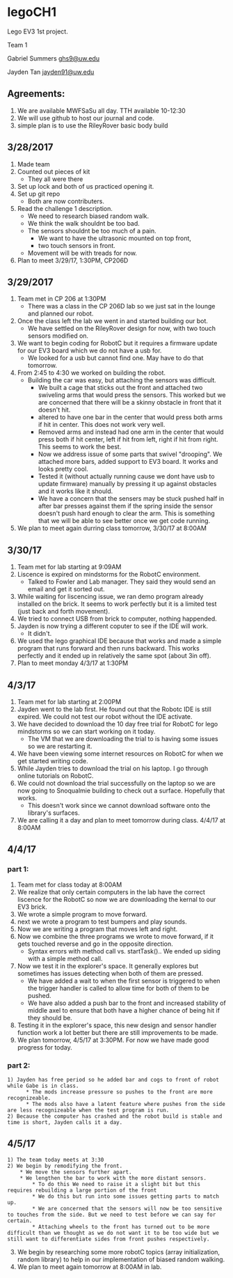 # legoCH1
Lego EV3 1st project.

Team 1

Gabriel Summers   ghs9@uw.edu

Jayden Tan        jayden91@uw.edu

## Agreements:
  1) We are available MWFSaSu all day. TTH available 10-12:30
  2) We will use github to host our journal and code.
  3) simple plan is to use the RileyRover basic body build 

## 3/28/2017
  1) Made team
  2) Counted out pieces of kit
     * They all were there
  3) Set up lock and both of us practiced opening it.
  4) Set up git repo
     * Both are now contributers.
  5) Read the challenge 1 description.
      * We need to research biased random walk.
      * We think the walk shouldnt be too bad.
      * The sensors shouldnt be too much of a pain.
          * We want to have the ultrasonic mounted on top front,
          * two touch sensors in front.
      * Movement will be with treads for now.
  6) Plan to meet 3/29/17, 1:30PM, CP206D
  
## 3/29/2017
  1) Team met in CP 206 at 1:30PM
      * There was a class in the CP 206D lab so we just sat in the lounge and planned our robot.
  2) Once the class left the lab we went in and started building our bot.
      * We have settled on the RileyRover design for now, with two touch sensors modified on.
  3) We want to begin coding for RobotC but it requires a firmware update for our EV3 board which we do not have a usb for.
      * We looked for a usb but cannot find one. May have to do that tomorrow.
  4) From 2:45 to 4:30 we worked on building the robot.
      * Building the car was easy, but attaching the sensors was difficult.
          * We built a cage that sticks out the front and attached two swiveling arms that would press the sensors. This worked but we are concerned that there will be a skinny obstacle in front that it doesn't hit.
          * altered to have one bar in the center that would press both arms if hit in center. This does not work very well.
          * Removed arms and instead had one arm in the center that would press both if hit center, left if hit from left, right if hit from right. This seems to work the best.
          * Now we address issue of some parts that swivel "drooping". We attached more bars, added support to EV3 board. It works and looks pretty cool.
          * Tested it (without actually running cause we dont have usb to update firmware) manually by pressing it up against obstacles and it works like it should.
          * We have a concern that the sensers may be stuck pushed half in after bar presses against them if the spring inside the sensor doesn't push hard enough to clear the arm. This is something that we will be able to see better once we get code running.
  5) We plan to meet again durring class tomorrow, 3/30/17 at 8:00AM
  
## 3/30/17
  1) Team met for lab starting at 9:09AM
  2) Liscence is expired on mindstorms for the RobotC environment.
      * Talked to Fowler and Lab manager. They said they would send an email and get it sorted out.
  3) While waiting for liscencing issue, we ran demo program already installed on the brick. It seems to work perfectly but it is a limited test (just back and forth movement).
  4) We tried to connect USB from brick to computer, nothing happended.
  5) Jayden is now trying a different coputer to see if the IDE will work.
      * It didn't.
  6) We used the lego graphical IDE because that works and made a simple program that runs forward and then runs backward. This works perfectly and it ended up in relatively the same spot (about 3in off).
  7) Plan to meet monday 4/3/17 at 1:30PM
  
  ## 4/3/17
  1) Team met for lab starting at 2:00PM
  2) Jayden went to the lab first. He found out that the Robotc IDE is still expired. We could not test our robot without the IDE activate.
  3) We have decided to download the 10 day free trial for RobotC for lego mindstorms so we can start working on it today.
      * The VM that we are downloading the trial to is having some issues so we are restarting it.
  4) We have been viewing some internet resources on RobotC for when we get started writing code.
  5) While Jayden tries to download the trial on his laptop. I go through online tutorials on RobotC.
  6) We could not download the trial successfully on the laptop so we are now going to Snoqualmie building to check out a surface. Hopefully that works.
      * This doesn't work since we cannot download software onto the library's surfaces.
  7) We are calling it a day and plan to meet tomorrow during class. 4/4/17 at 8:00AM
  
  ## 4/4/17
  
  ### part 1:
  1) Team met for class today at 8:00AM
  2) We realize that only certain computers in the lab have the correct liscence for the RobotC so now we are downloading the kernal to our EV3 brick.
  3) We wrote a simple program to move forward.
  4) next we wrote a program to test bumpers and play sounds.
  5) Now we are writing a program that moves left and right.
  6) Now we combine the three programs we wrote to move forward, if it gets touched reverse and go in the opposite direction.
      * Syntax errors with method call vs. startTask().. We ended up siding with a simple method call.
  7) Now we test it in the explorer's space. It generally explores but sometimes has issues detecting when both of them are pressed.
      * We have added a wait to when the first sensor is triggered to when the trigger handler is called to allow time for both of them to be pushed.
      * We have also added a push bar to the front and increased stability of middle axel to ensure that both have a higher chance of being hit if they should be.
  8) Testing it in the explorer's space, this new design and sensor handler function work a lot better but there are still improvements to be made.
  9) We plan tomorrow, 4/5/17 at 3:30PM. For now we have made good progress for today.
  
  ### part 2:
    1) Jayden has free period so he added bar and cogs to front of robot while Gabe is in class.
          * The mods increase pressure so pushes to the front are more recognizeable.
          * The mods also have a latent feature where pushes from the side are less recognizeable when the test program is run.
    2) Because the computer has crashed and the robot build is stable and time is short, Jayden calls it a day.
  
  ## 4/5/17
    1) The team today meets at 3:30
    2) We begin by remodifying the front.
        * We move the sensors further apart.
        * We lengthen the bar to work with the more distant sensors.
            * To do this We need to raise it a slight bit but this requires rebuilding a large portion of the front
            * We do this but run into some issues getting parts to match up.
            * We are concerned that the sensors will now be too sensitive to touches from the side. But we need to test before we can say for certain.
            * Attaching wheels to the front has turned out to be more difficult than we thought as we do not want it to be too wide but we still want to differentiate sides from front pushes respectively.
            
   3) We begin by researching some more robotC topics (array initialization, random library) to help in our implementation of biased random walking.
   4) We plan to meet again tomorrow at 8:00AM in lab.
